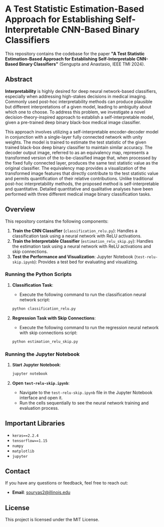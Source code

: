 # A Test Statistic Estimation-Based Approach for Establishing Self-Interpretable CNN-Based Binary Classifiers

This repository contains the codebase for the paper **"A Test Statistic Estimation-Based Approach for Establishing Self-Interpretable CNN-Based Binary Classifiers"** (Sengupta and Anastasio, IEEE TMI 2024).

## Abstract

**Interpretability** is highly desired for deep neural network-based classifiers, especially when addressing high-stakes decisions in medical imaging. Commonly used post-hoc interpretability methods can produce plausible but different interpretations of a given model, leading to ambiguity about which one to choose. To address this problem, we investigate a novel decision-theory-inspired approach to establish a self-interpretable model, given a pre-trained deep binary black-box medical image classifier.

This approach involves utilizing a self-interpretable encoder-decoder model in conjunction with a single-layer fully connected network with unity weights. The model is trained to estimate the test statistic of the given trained black-box deep binary classifier to maintain similar accuracy. The decoder output image, referred to as an equivalency map, represents a transformed version of the to-be-classified image that, when processed by the fixed fully connected layer, produces the same test statistic value as the original classifier. The equivalency map provides a visualization of the transformed image features that directly contribute to the test statistic value and permits quantification of their relative contributions. Unlike traditional post-hoc interpretability methods, the proposed method is self-interpretable and quantitative. Detailed quantitative and qualitative analyses have been performed with three different medical image binary classification tasks.

## Overview

This repository contains the following components:

1. **Train the CNN Classifier** (`classification_relu.py`): Handles a classification task using a neural network with ReLU activations.
2. **Train the Interpretable Classifier** (`estimation_relu_skip.py`): Handles the estimation task using a neural network with ReLU activations and skip connections.
3. **Test the Performance and Visualization**: Jupyter Notebook (`test-relu-skip.ipynb`): Provides a test bed for evaluating and visualizing.


### Running the Python Scripts

1. **Classification Task**:
   - Execute the following command to run the classification neural network script:

    ```sh
    python classification_relu.py
    ```

2. **Regression Task with Skip Connections**:
   - Execute the following command to run the regression neural network with skip connections script:

    ```sh
    python estimation_relu_skip.py
    ```
    
### Running the Jupyter Notebook

1. **<span style="font-family: Arial, sans-serif;">Start Jupyter Notebook</span>**:

    ```sh
    jupyter notebook
    ```

2. **<span style="font-family: Arial, sans-serif;">Open `test-relu-skip.ipynb`</span>**:
   - Navigate to the `test-relu-skip.ipynb` file in the Jupyter Notebook interface and open it.
   - Run the cells sequentially to see the neural network training and evaluation process.


## Important Libraries

- `keras==2.2.4`
- `tensorflow==1.15`
- `numpy`
- `matplotlib`
- `jupyter`

## Contact

If you have any questions or feedback, feel free to reach out:

- **Email**: souryas2@illinois.edu

## License

This project is licensed under the MIT License. 

